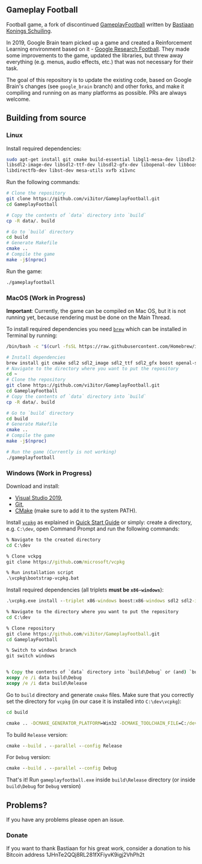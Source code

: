 ## Gameplay Football
Football game, a fork of discontinued [GameplayFootball](https://github.com/BazkieBumpercar/GameplayFootball) written by [Bastiaan Konings Schuiling](http://www.properlydecent.com/).

In 2019, Google Brain team picked up a game and created a Reinforcement Learning environment based on it - [Google Research Football](https://github.com/google-research/football). They made some improvements to the game, updated the libraries, but threw away everything (e.g. menus, audio effects, etc.) that was not necessary for their task.

The goal of this repository is to update the existing code, based on Google Brain's changes (see `google_brain` branch) and other forks, and make it compiling and running on as many platforms as possible. PRs are always welcome.  

## Building from source

### Linux
Install required dependencies: 
```bash
sudo apt-get install git cmake build-essential libgl1-mesa-dev libsdl2-dev \
libsdl2-image-dev libsdl2-ttf-dev libsdl2-gfx-dev libopenal-dev libboost-all-dev \
libdirectfb-dev libst-dev mesa-utils xvfb x11vnc
```

Run the following commands:
```bash
# Clone the repository
git clone https://github.com/vi3itor/GameplayFootball.git
cd GameplayFootball

# Copy the contents of `data` directory into `build`
cp -R data/. build

# Go to `build` directory
cd build
# Generate Makefile
cmake ..
# Compile the game
make -j$(nproc)
```

Run the game:
```bash
./gameplayfootball
```

### MacOS (Work in Progress)
**Important**: Currently, the game can be compiled on Mac OS, but it is not running yet, because rendering must be done on the Main Thread.

To install required dependencies you need [`brew`](https://brew.sh/) which can be installed in Terminal by running:
```bash
/bin/bash -c "$(curl -fsSL https://raw.githubusercontent.com/Homebrew/install/master/install.sh)"
```

```bash
# Install dependencies
brew install git cmake sdl2 sdl2_image sdl2_ttf sdl2_gfx boost openal-soft
# Navigate to the directory where you want to put the repository
cd ~
# Clone the repository
git clone https://github.com/vi3itor/GameplayFootball.git
cd GameplayFootball
# Copy the contents of `data` directory into `build`
cp -R data/. build

# Go to `build` directory
cd build
# Generate Makefile
cmake ..
# Compile the game
make -j$(nproc)

# Run the game (Currently is not working)
./gameplayfootball
```



### Windows (Work in Progress)

Download and install:
- [Visual Studio 2019](https://visualstudio.microsoft.com/downloads/),
- [Git](https://git-scm.com/download/win),
- [CMake](https://cmake.org/download/) (make sure to add it to the system PATH).

Install [`vcpkg`](https://github.com/microsoft/vcpkg) as explained in [Quick Start Guide](https://github.com/microsoft/vcpkg#quick-start-windows) or simply:
create a directory, e.g. `C:\dev`, open Command Prompt and run the following commands: 
```bat
% Navigate to the created directory
cd C:\dev

% Clone vckpg
git clone https://github.com/microsoft/vcpkg

% Run installation script
.\vcpkg\bootstrap-vcpkg.bat
```
Install required dependencies (all triplets **must be `x86-windows`**):
```bat 
.\vcpkg.exe install --triplet x86-windows boost:x86-windows sdl2 sdl2-image[libjpeg-turbo] sdl2-ttf sdl2-gfx opengl openal-soft
```

```bat
% Navigate to the directory where you want to put the repository
cd C:\dev

% Clone repository
git clone https://github.com/vi3itor/GameplayFootball.git 
cd GameplayFootball

% Switch to windows branch
git switch windows


% Copy the contents of `data` directory into `build\Debug` or (and) `build\Release`
xcopy /e /i data build\Debug
xcopy /e /i data build\Release
```
Go to `build` directory and generate `cmake` files. Make sure that you correctly set the directory for `vcpkg` (in our case it is installed into `C:\dev\vcpkg`):
```bat
cd build

cmake .. -DCMAKE_GENERATOR_PLATFORM=Win32 -DCMAKE_TOOLCHAIN_FILE=C:/dev/vcpkg/scripts/buildsystems/vcpkg.cmake -DCMAKE_WINDOWS_EXPORT_ALL_SYMBOLS=TRUE  
```
To build `Release` version:
```bat
cmake --build . --parallel --config Release
```
For `Debug` version:
```bat
cmake --build . --parallel --config Debug
```

That's it! Run `gameplayfootball.exe` inside `build\Release` directory (or inside `build\Debug` for `Debug` version)


## Problems? 
If you have any problems please open an issue. 


### Donate
If you want to thank Bastiaan for his great work, consider a donation to his Bitcoin address 1JHnTe2QQj8RL281fXFiyvK9igj2VhPh2t
